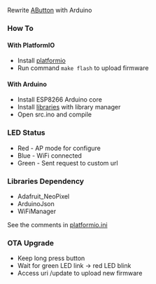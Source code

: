 Rewrite [AButton](http://wiki.aprbrother.com/wiki/AButton) with Arduino

### How To

#### With PlatformIO

* Install [platformio](https://github.com/esp8266/arduino#using-platformio)
* Run command ```make flash``` to upload firmware

#### With Arduino

* Install ESP8266 Arduino core
* Install [libraries](#libraries-dependency) with library manager
* Open src.ino and compile

### LED Status

* Red - AP mode for configure
* Blue - WiFi connected
* Green - Sent request to custom url

### Libraries Dependency

* Adafruit_NeoPixel
* ArduinoJson
* WiFiManager

See the comments in [platformio.ini](platformio.ini)

### OTA Upgrade

* Keep long press button
* Wait for green LED link -> red LED blink
* Access uri /update to upload new firmware
